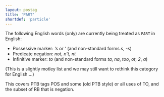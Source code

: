 ```yaml
---
layout: postag
title: 'PART'
shortdef: 'particle'
---
```


The following English words (only) are currently being treated as `PART` in English:

* Possessive marker: _’s_ or _’_ (and non-standard forms _s_, _-s_)
* Predicate negation: _not_, _n’t_, _nt_
* Infinitive marker: _to_ (and non-standard forms _ta_, _na_, _too_, _ot_, _2_, _a_)

(This is a slightly motley list and we may still want to rethink this category for English....)

This covers PTB tags POS and some (old PTB style) or all uses of TO, and the subset of RB that is negation.
<!-- Interlanguage links updated Út zář 29 20:23:00 CEST 2020 -->
